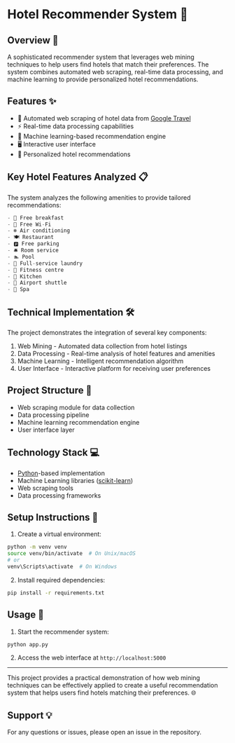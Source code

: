 # Hotel Recommender System 🏨

## Overview 🌟
A sophisticated recommender system that leverages web mining techniques to help users find hotels that match their preferences. The system combines automated web scraping, real-time data processing, and machine learning to provide personalized hotel recommendations.

## Features ✨
- 🔄 Automated web scraping of hotel data from [Google Travel](https://www.google.com/travel/hotels)
- ⚡ Real-time data processing capabilities
- 🤖 Machine learning-based recommendation engine
- 🖥️ Interactive user interface
- 🎯 Personalized hotel recommendations

## Key Hotel Features Analyzed 📋
The system analyzes the following amenities to provide tailored recommendations:
```python
- 🍳 Free breakfast
- 📡 Free Wi-Fi
- ❄️ Air conditioning
- 🍽️ Restaurant
- 🅿️ Free parking
- 🛎️ Room service
- 🏊 Pool
- 👕 Full-service laundry
- 💪 Fitness centre
- 🍳 Kitchen
- 🚌 Airport shuttle
- 💆 Spa
```

## Technical Implementation 🛠️
The project demonstrates the integration of several key components:
1. Web Mining - Automated data collection from hotel listings
2. Data Processing - Real-time analysis of hotel features and amenities
3. Machine Learning - Intelligent recommendation algorithm
4. User Interface - Interactive platform for receiving user preferences

## Project Structure 📁
- Web scraping module for data collection
- Data processing pipeline
- Machine learning recommendation engine
- User interface layer

## Technology Stack 💻
- [Python](https://www.python.org/)-based implementation
- Machine Learning libraries ([scikit-learn](https://scikit-learn.org/stable/))
- Web scraping tools
- Data processing frameworks

## Setup Instructions 🚀

1. Create a virtual environment:
```bash
python -m venv venv
source venv/bin/activate  # On Unix/macOS
# or
venv\Scripts\activate  # On Windows
```

2. Install required dependencies:
```bash
pip install -r requirements.txt
```

## Usage 📝
1. Start the recommender system:
```bash
python app.py
```

2. Access the web interface at `http://localhost:5000`

---

This project provides a practical demonstration of how web mining techniques can be effectively applied to create a useful recommendation system that helps users find hotels matching their preferences. 🌐

## Support 💡
For any questions or issues, please open an issue in the repository.

        
